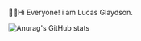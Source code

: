 👨‍💻Hi Everyone! i am Lucas Glaydson.

![Anurag's GitHub stats](https://github-readme-stats.vercel.app/api?username=anuraghazra&show_icons=true&theme=radical)
